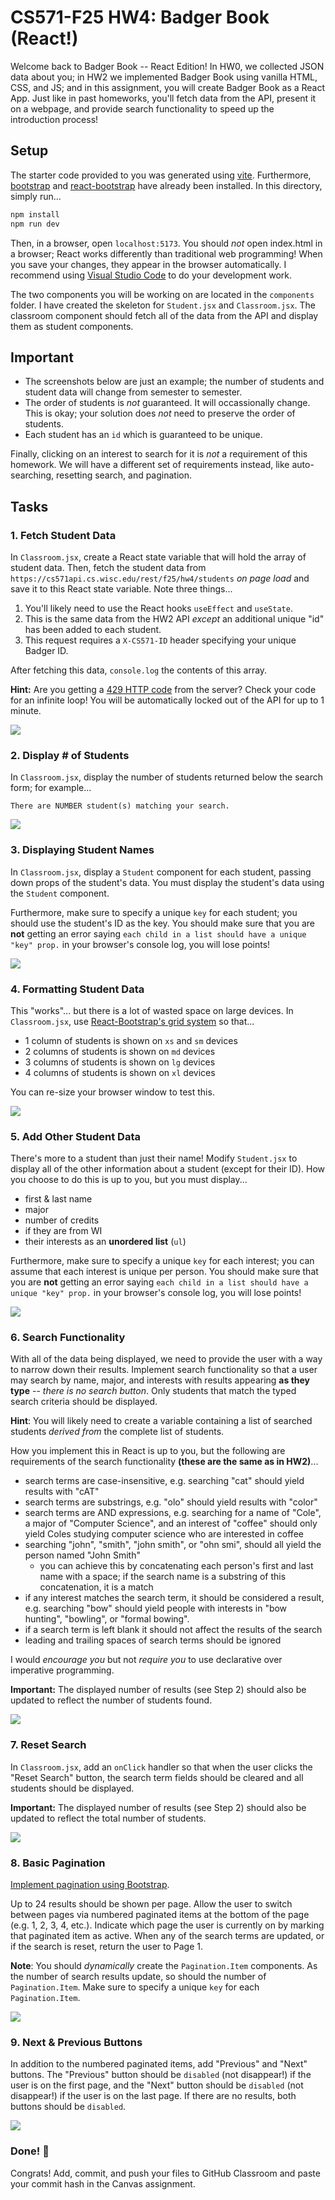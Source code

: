 # CS571-F25 HW4: Badger Book (React!)

Welcome back to Badger Book -- React Edition! In HW0, we collected JSON data about you; in HW2 we implemented Badger Book using vanilla HTML, CSS, and JS; and in this assignment, you will create Badger Book as a React App. Just like in past homeworks, you'll fetch data from the API, present it on a webpage, and provide search functionality to speed up the introduction process!

## Setup

The starter code provided to you was generated using [vite](https://vitejs.dev/guide/). Furthermore, [bootstrap](https://www.npmjs.com/package/bootstrap) and [react-bootstrap](https://www.npmjs.com/package/react-bootstrap) have already been installed. In this directory, simply run...

```bash
npm install
npm run dev
```

Then, in a browser, open `localhost:5173`. You should *not* open index.html in a browser; React works differently than traditional web programming! When you save your changes, they appear in the browser automatically. I recommend using [Visual Studio Code](https://code.visualstudio.com/) to do your development work.

The two components you will be working on are located in the `components` folder. I have created the skeleton for `Student.jsx` and `Classroom.jsx`. The classroom component should fetch all of the data from the API and display them as student components.

## Important
 - The screenshots below are just an example; the number of students and student data will change from semester to semester.
 - The order of students is *not* guaranteed. It will occassionally change. This is okay; your solution does *not* need to preserve the order of students.
 - Each student has an `id` which is guaranteed to be unique.

Finally, clicking on an interest to search for it is *not* a requirement of this homework. We will have a different set of requirements instead, like auto-searching, resetting search, and pagination.

## Tasks

### 1. Fetch Student Data

In `Classroom.jsx`, create a React state variable that will hold the array of student data. Then, fetch the student data from `https://cs571api.cs.wisc.edu/rest/f25/hw4/students` *on page load* and save it to this React state variable. Note three things...
 1. You'll likely need to use the React hooks `useEffect` and `useState`.
 2. This is the same data from the HW2 API *except* an additional unique "id" has been added to each student.
 3. This request requires a `X-CS571-ID` header specifying your unique Badger ID.
 
After fetching this data, `console.log` the contents of this array.

**Hint:** Are you getting a [429 HTTP code](https://developer.mozilla.org/en-US/docs/Web/HTTP/Status/429) from the server? Check your code for an infinite loop! You will be automatically locked out of the API for up to 1 minute.

![](_figures/step1.png)

### 2. Display # of Students

In `Classroom.jsx`, display the number of students returned below the search form; for example...

```
There are NUMBER student(s) matching your search.
```

![](_figures/step2.png)

### 3. Displaying Student Names

In `Classroom.jsx`, display a `Student` component for each student, passing down props of the student's data. You must display the student's data using the `Student` component.

Furthermore, make sure to specify a unique `key` for each student; you should use the student's ID as the key. You should make sure that you are **not** getting an error saying `each child in a list should have a unique "key" prop.` in your browser's console log, you will lose points!

![](_figures/step3.png)

### 4. Formatting Student Data

This "works"... but there is a lot of wasted space on large devices. In `Classroom.jsx`, use [React-Bootstrap's grid system](https://react-bootstrap.github.io/layout/grid/) so that...
 - 1 column of students is shown on `xs` and `sm` devices
 - 2 columns of students is shown on `md` devices
 - 3 columns of students is shown on `lg` devices
 - 4 columns of students is shown on `xl` devices

You can re-size your browser window to test this.

![](_figures/step4.png)

### 5. Add Other Student Data

There's more to a student than just their name! Modify `Student.jsx` to display all of the other information about a student (except for their ID). How you choose to do this is up to you, but you must display...
 - first & last name
 - major
 - number of credits
 - if they are from WI
 - their interests as an **unordered list** (`ul`)


Furthermore, make sure to specify a unique `key` for each interest; you can assume that each interest is unique per person. You should make sure that you are **not** getting an error saying `each child in a list should have a unique "key" prop.` in your browser's console log, you will lose points!

![](_figures/step5.png)

### 6. Search Functionality

With all of the data being displayed, we need to provide the user with a way to narrow down their results. Implement search functionality so that a user may search by name, major, and interests with results appearing **as they type**  -- *there is no search button*. Only students that match the typed search criteria should be displayed.

**Hint**: You will likely need to create a variable containing a list of searched students *derived from* the complete list of students.

How you implement this in React is up to you, but the following are requirements of the search functionality **(these are the same as in HW2)**...
 - search terms are case-insensitive, e.g. searching "cat" should yield results with "cAT"
 - search terms are substrings, e.g. "olo" should yield results with "color"
 - search terms are AND expressions, e.g. searching for a name of "Cole", a major of "Computer Science", and an interest of "coffee" should only yield Coles studying computer science who are interested in coffee
 - searching "john", "smith", "john smith", or "ohn smi", should all yield the person named "John Smith"
   - you can achieve this by concatenating each person's first and last name with a space; if the search name is a substring of this concatenation, it is a match
 - if any interest matches the search term, it should be considered a result, e.g. searching "bow" should yield people with interests in "bow hunting", "bowling", or "formal bowing".
 - if a search term is left blank it should not affect the results of the search
 - leading and trailing spaces of search terms should be ignored


I would *encourage you* but not *require you* to use declarative over imperative programming.

**Important:** The displayed number of results (see Step 2) should also be updated to reflect the number of students found.

![](_figures/step6.png)

### 7. Reset Search

In `Classroom.jsx`, add an `onClick` handler so that when the user clicks the "Reset Search" button, the search term fields should be cleared and all students should be displayed.

**Important:** The displayed number of results (see Step 2) should also be updated to reflect the total number of students.

![](_figures/step7.png)

### 8. Basic Pagination

[Implement pagination using Bootstrap](https://react-bootstrap.netlify.app/docs/components/pagination/).

Up to 24 results should be shown per page. Allow the user to switch between pages via numbered paginated items at the bottom of the page (e.g. 1, 2, 3, 4, etc.). Indicate which page the user is currently on by marking that paginated item as active. When any of the search terms are updated, or if the search is reset, return the user to Page 1.

**Note**: You should *dynamically* create the `Pagination.Item` components. As the number of search results update, so should the number of `Pagination.Item`. Make sure to specify a unique `key` for each `Pagination.Item`.

![](_figures/step8.png)

### 9. Next & Previous Buttons

In addition to the numbered paginated items, add "Previous" and "Next" buttons. The "Previous" button should be `disabled` (not disappear!) if the user is on the first page, and the "Next" button should be `disabled` (not disappear!) if the user is on the last page. If there are no results, both buttons should be `disabled`.

![](_figures/step9.png)

### Done! 🥳

Congrats! Add, commit, and push your files to GitHub Classroom and paste your commit hash in the Canvas assignment.
